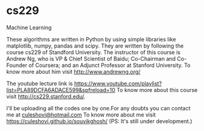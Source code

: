 # cs229
Machine Learning







These algorithms are written in Python by using simple libraries like matplotlib, numpy, pandas and scipy.
They are written by following the course cs229 of Standford University. The instructor of this course is Andrew Ng, who is VP & Chief Scientist of Baidu; Co-Chairman and Co-Founder of Coursera; and an Adjunct Professor at Stanford University. To know more about him visit http://www.andrewng.org/

The youtube lecture link is https://www.youtube.com/playlist?list=PLA89DCFA6ADACE599&spfreload=10 
To know more about this course visit http://cs229.stanford.edu/.

I'll be uploading all the codes one by one.For any doubts you can contact me at culeshovi@hotmail.com
To know more about me visit https://culeshovi.github.io/souvikghosh/ (PS: It's still under development.)





 

